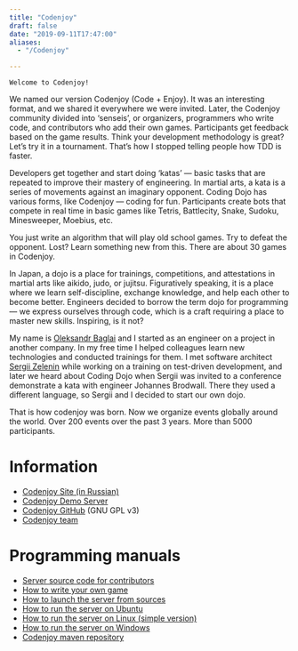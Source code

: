 ```yaml
---
title: "Codenjoy"
draft: false
date: "2019-09-11T17:47:00"
aliases:
  - "/Codenjoy"

---
```

    Welcome to Codenjoy!

We named our version Codenjoy (Code + Enjoy). It was an interesting format, and we shared it everywhere we were invited. Later, the Codenjoy community divided into ‘senseis’, or organizers, programmers who write code, and contributors who add their own games. Participants get feedback based on the game results. Think your development methodology is great? Let’s try it in a tournament. That’s how I stopped telling people how TDD is faster.

Developers get together and start doing ‘katas’ — basic tasks that are repeated to improve their mastery of engineering. In martial arts, a kata is a series of movements against an imaginary opponent. Coding Dojo has various forms, like Codenjoy — coding for fun. Participants create bots that compete in real time in basic games like Tetris, Battlecity, Snake, Sudoku, Minesweeper, Moebius, etc.  

You just write an algorithm that will play old school games. Try to defeat the opponent. Lost? Learn something new from this. There are about 30 games in Codenjoy. 

<!--more-->

In Japan, a dojo is a place for trainings, competitions, and attestations in martial arts like aikido, judo, or jujitsu. Figuratively speaking, it is a place where we learn self-discipline, exchange knowledge, and help each other to become better. Engineers decided to borrow the term dojo for programming — we express ourselves through code, which is a craft requiring a place to master new skills. Inspiring, is it not?

My name is [Oleksandr Baglai](mailto:apofig@gmail.com) and I started as an engineer on a project in another company. In my free time I helped colleagues learn new technologies and conducted trainings for them. I met software architect [Sergii Zelenin](http://szelenin.blogspot.com/) while working on a training on test-driven development, and later we heard about Coding Dojo when Sergii was invited to a conference demonstrate a kata with engineer Johannes Brodwall. There they used a different language, so Sergii and I decided to start our own dojo.

That is how codenjoy was born. Now we organize events globally around the world. Over 200 events over the past 3 years. More than 5000 participants.	

Information
===========
 * [Codenjoy Site (in Russian)](http://codenjoy.com)
 * [Codenjoy Demo Server](http://codenjoy.com/codenjoy-contest) 
 * [Codenjoy GitHub](https://github.com/codenjoyme/codenjoy/) (GNU GPL v3)
 * [Codenjoy team](http://codenjoy.com/portal/?page_id=51)

Programming manuals 
===============
 * [Server source code for contributors](https://github.com/codenjoyme/codenjoy/tree/master/CodingDojo)
 * [How to write your own game](https://github.com/codenjoyme/codenjoy-game#create-your-own-codenjoy-game)
 * [How to launch the server from sources](https://github.com/codenjoyme/codenjoy/tree/master/CodingDojo#run-codenjoy-server-from-sources)
 * [How to run the server on Ubuntu](https://github.com/codenjoyme/codenjoy/tree/master/CodingDojo/portable/linux-docker-compose#ubuntu-portable-script)
 * [How to run the server on Linux (simple version)](https://github.com/codenjoyme/codenjoy/tree/master/CodingDojo/portable/linux-docker#linux-portable-script-simple-version)
 * [How to run the server on Windows](https://github.com/codenjoyme/codenjoy/tree/master/CodingDojo/portable/windows-cmd#windows-portable-script)
 * [Codenjoy maven repository](https://github.com/codenjoyme/codenjoy-repo)
